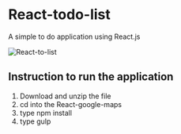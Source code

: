 # React-todo-list
A simple to do application using React.js

![React-to-list](https://raw.githubusercontent.com/gokulkrishh/React-todo-list/master/app/images/React-Todo-List.png "React to do list")

## Instruction to run the application

1. Download and unzip the file
2. cd into the React-google-maps
2. type npm install
3. type gulp
